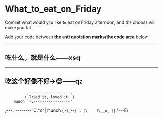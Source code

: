 # What_to_eat_on_Friday
Commit what would you like to eat on Friday afternoon, and the choose will make you fat.

Add your code between **the anti quotation marks/the code area** below

----
吃什么，就是什么——xsq
----

----
吃这个好像不好->:blush:——qz
----

              ,-------------------.
             ( Tried it, loved it! )
        munch `-v-----------------'
 ,---'. --------'
 C.^o^|   munch
 (_,-_)
,--`|-.
|\    ]\__n_
||`   '---E/
```

